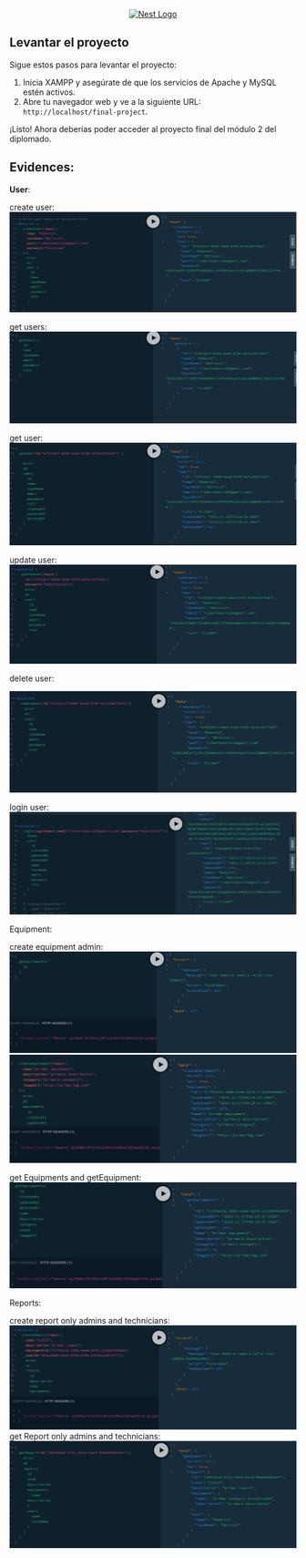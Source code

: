 <p align="center">
  <a href="http://nestjs.com/" target="blank"><img src="https://nestjs.com/img/logo-small.svg" width="200" alt="Nest Logo" /></a>
</p>

## Levantar el proyecto

Sigue estos pasos para levantar el proyecto:

1. Inicia XAMPP y asegúrate de que los servicios de Apache y MySQL estén activos.
2. Abre tu navegador web y ve a la siguiente URL: `http://localhost/final-project`.

¡Listo! Ahora deberías poder acceder al proyecto final del módulo 2 del diplomado.

## Evidences:

**User**:

create user:
![Alt text](evidences/image.png)

get users:
![Alt text](evidences/image-1.png)

get user:
![Alt text](evidences/image-2.png)

update user:
![Alt text](evidences/image-3.png)

delete user:

![Alt text](evidences/image-4.png)

login user:
![Alt text](evidences/image-5.png)

Equipment:

create equipment admin:
![Alt text](evidences/image-6.png)
![Alt text](evidences/image-7.png)

get Equipments and getEquipment:
![Alt text](evidences/image-8.png)

Reports:

create report only admins and technicians:
![Alt text](evidences/image-9.png)
get Report only admins and technicians:
![Alt text](evidences/image-10.png)
